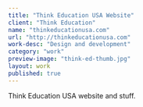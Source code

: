 ```yaml
---
title: "Think Education USA Website"
client: "Think Education"
name: "thinkeducationusa.com"
url: "http://thinkeducationusa.com"
work-desc: "Design and development"
category: "work"
preview-image: "think-ed-thumb.jpg"
layout: work
published: true
---
```


Think Education USA website and stuff.
